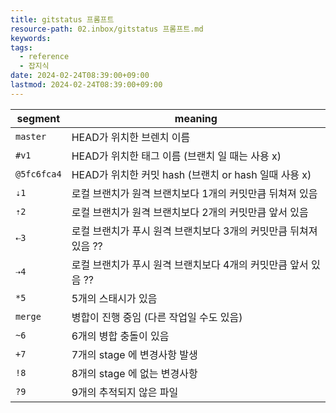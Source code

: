 ```yaml
---
title: gitstatus 프롬프트
resource-path: 02.inbox/gitstatus 프롬프트.md
keywords:
tags:
  - reference
  - 잡지식
date: 2024-02-24T08:39:00+09:00
lastmod: 2024-02-24T08:39:00+09:00
---
```

| segment     | meaning                                 |
| ----------- | --------------------------------------- |
| `master`    | HEAD가 위치한 브렌치 이름                        |
| `#v1`       | HEAD가 위치한 태그 이름 (브랜치 일 때는 사용 x)         |
| `@5fc6fca4` | HEAD가 위치한 커밋 hash (브랜치 or hash 일때 사용 x) |
| `⇣1`        | 로컬 브랜치가 원격 브랜치보다 1개의 커밋만큼 뒤쳐져 있음        |
| `⇡2`        | 로컬 브랜치가 원격 브랜치보다 2개의 커밋만큼 앞서 있음         |
| `⇠3`        | 로컬 브랜치가 푸시 원격 브랜치보다 3개의 커밋만큼 뒤쳐져 있음 ??  |
| `⇢4`        | 로컬 브랜치가 푸시 원격 브랜치보다 4개의 커밋만큼 앞서 있음 ??   |
| `*5`        | 5개의 스태시가 있음                             |
| `merge`     | 병합이 진행 중임 (다른 작업일 수도 있음)                |
| `~6`        | 6개의 병합 충돌이 있음                           |
| `+7`        | 7개의 stage 에 변경사항 발생                     |
| `!8`        | 8개의 stage 에 없는 변경사항                     |
| `?9`        | 9개의 추적되지 않은 파일                          |